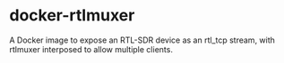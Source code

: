 # docker-rtlmuxer
A Docker image to expose an RTL-SDR device as an rtl_tcp stream, with rtlmuxer interposed to allow multiple clients.
